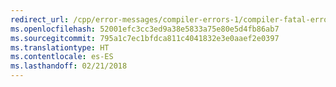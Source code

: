```yaml
---
redirect_url: /cpp/error-messages/compiler-errors-1/compiler-fatal-errors-c999-through-c1999
ms.openlocfilehash: 52001efc3cc3ed9a38e5833a75e80e5d4fb86ab7
ms.sourcegitcommit: 795a1c7ec1bfdca811c4041832e3e0aaef2e0397
ms.translationtype: HT
ms.contentlocale: es-ES
ms.lasthandoff: 02/21/2018
---
```

